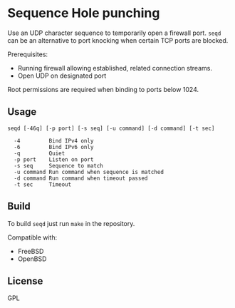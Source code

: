 # Sequence Hole punching

Use an UDP character sequence to temporarily open a firewall port. `seqd` can be an alternative to port knocking when certain TCP ports are blocked.

Prerequisites:
 * Running firewall allowing established, related connection streams.
 * Open UDP on designated port

Root permissions are required when binding to ports below 1024.

## Usage

```
seqd [-46q] [-p port] [-s seq] [-u command] [-d command] [-t sec]

  -4         Bind IPv4 only
  -6         Bind IPv6 only
  -q         Quiet
  -p port    Listen on port
  -s seq     Sequence to match
  -u command Run command when sequence is matched
  -d command Run command when timeout passed
  -t sec     Timeout
```

## Build

To build `seqd` just run `make` in the repository.

Compatible with:
 * FreeBSD
 * OpenBSD

License
----

GPL

